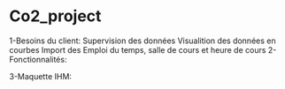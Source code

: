 # Co2_project
1-Besoins du client:
  Supervision des données 
  Visualition des données en courbes 
  Import des Emploi du temps, salle de cours et heure de cours
2-Fonctionnalités:







3-Maquette IHM:


